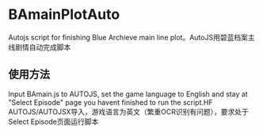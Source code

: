 # BAmainPlotAuto
Autojs script for finishing Blue Archieve main line plot。AutoJS用碧蓝档案主线剧情自动完成脚本
## 使用方法
  Input BAmain.js to AUTOJS, set the game language to English and stay at "Select Episode" page you havent finished to run the script.HF
  AUTOJS/AUTOJSX导入，游戏语言为英文（繁重OCR识别有问题），要求处于Select Episode页面运行脚本
